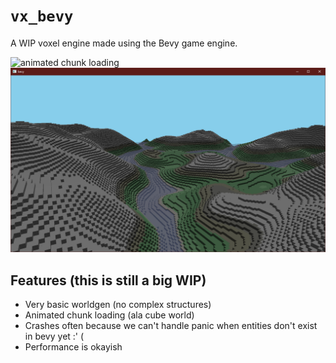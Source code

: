 # `vx_bevy`

A WIP voxel engine made using the Bevy game engine.

![animated chunk loading](assets/screenshots/chunkloading.gif)
![not much to see](assets/screenshots/ss.png)

## Features (this is still a big WIP)
- Very basic worldgen (no complex structures)
- Animated chunk loading (ala cube world)
- Crashes often because we can't handle panic when entities don't exist in bevy yet :' (  
- Performance is okayish
